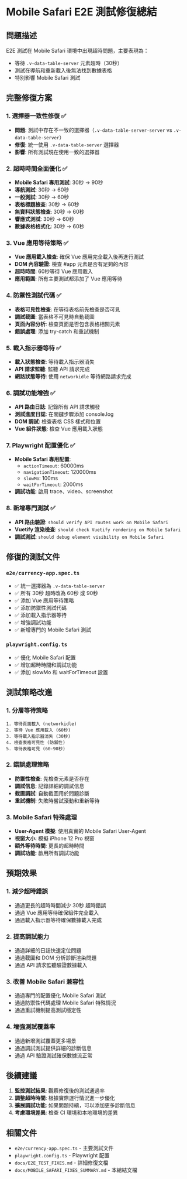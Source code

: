 # Mobile Safari E2E 測試修復總結

## 問題描述
E2E 測試在 Mobile Safari 環境中出現超時問題，主要表現為：
- 等待 `.v-data-table-server` 元素超時（30秒）
- 測試在導航和重新載入後無法找到數據表格
- 特別影響 Mobile Safari 測試

## 完整修復方案

### 1. 選擇器一致性修復 ✅
- **問題**: 測試中存在不一致的選擇器（`.v-data-table-server-server` vs `.v-data-table-server`）
- **修復**: 統一使用 `.v-data-table-server` 選擇器
- **影響**: 所有測試現在使用一致的選擇器

### 2. 超時時間全面優化 ✅
- **Mobile Safari 專用測試**: 30秒 → 90秒
- **導航測試**: 30秒 → 60秒
- **一般測試**: 30秒 → 60秒
- **表格標題檢查**: 30秒 → 60秒
- **無資料狀態檢查**: 30秒 → 60秒
- **響應式測試**: 30秒 → 60秒
- **數據表格格式化**: 30秒 → 60秒

### 3. Vue 應用等待策略 ✅
- **Vue 應用載入檢查**: 確保 Vue 應用完全載入後再進行測試
- **DOM 內容驗證**: 檢查 #app 元素是否有足夠的內容
- **超時時間**: 60秒等待 Vue 應用載入
- **應用範圍**: 所有主要測試都添加了 Vue 應用等待

### 4. 防禦性測試代碼 ✅
- **表格可見性檢查**: 在等待表格前先檢查是否可見
- **調試截圖**: 當表格不可見時自動截圖
- **頁面內容分析**: 檢查頁面是否包含表格相關元素
- **錯誤處理**: 添加 try-catch 和重試機制

### 5. 載入指示器等待 ✅
- **載入狀態檢查**: 等待載入指示器消失
- **API 請求監聽**: 監聽 API 請求完成
- **網路狀態等待**: 使用 `networkidle` 等待網路請求完成

### 6. 調試功能增強 ✅
- **API 路由日誌**: 記錄所有 API 請求觸發
- **測試進度日誌**: 在關鍵步驟添加 console.log
- **DOM 調試**: 檢查表格 CSS 樣式和位置
- **Vue 組件狀態**: 檢查 Vue 應用載入狀態

### 7. Playwright 配置優化 ✅
- **Mobile Safari 專用配置**:
  - `actionTimeout`: 60000ms
  - `navigationTimeout`: 120000ms
  - `slowMo`: 100ms
  - `waitForTimeout`: 2000ms
- **調試功能**: 啟用 trace、video、screenshot

### 8. 新增專門測試 ✅
- **API 路由驗證**: `should verify API routes work on Mobile Safari`
- **Vuetify 渲染檢查**: `should check Vuetify rendering on Mobile Safari`
- **調試測試**: `should debug element visibility on Mobile Safari`

## 修復的測試文件

### `e2e/currency-app.spec.ts`
- ✅ 統一選擇器為 `.v-data-table-server`
- ✅ 所有 30秒 超時改為 60秒 或 90秒
- ✅ 添加 Vue 應用等待策略
- ✅ 添加防禦性測試代碼
- ✅ 添加載入指示器等待
- ✅ 增強調試功能
- ✅ 新增專門的 Mobile Safari 測試

### `playwright.config.ts`
- ✅ 優化 Mobile Safari 配置
- ✅ 增加超時時間和調試功能
- ✅ 添加 slowMo 和 waitForTimeout 設置

## 測試策略改進

### 1. 分層等待策略
```
1. 等待頁面載入 (networkidle)
2. 等待 Vue 應用載入 (60秒)
3. 等待載入指示器消失 (30秒)
4. 檢查表格可見性 (防禦性)
5. 等待表格可見 (60-90秒)
```

### 2. 錯誤處理策略
- **防禦性檢查**: 先檢查元素是否存在
- **調試信息**: 記錄詳細的調試信息
- **截圖調試**: 自動截圖用於問題診斷
- **重試機制**: 失敗時嘗試滾動和重新等待

### 3. Mobile Safari 特殊處理
- **User-Agent 模擬**: 使用真實的 Mobile Safari User-Agent
- **視窗大小**: 模擬 iPhone 12 Pro 視窗
- **額外等待時間**: 更長的超時時間
- **調試功能**: 啟用所有調試功能

## 預期效果

### 1. 減少超時錯誤
- 通過更長的超時時間減少 30秒 超時錯誤
- 通過 Vue 應用等待確保組件完全載入
- 通過載入指示器等待確保數據載入完成

### 2. 提高調試能力
- 通過詳細的日誌快速定位問題
- 通過截圖和 DOM 分析診斷渲染問題
- 通過 API 請求監聽驗證數據載入

### 3. 改善 Mobile Safari 兼容性
- 通過專門的配置優化 Mobile Safari 測試
- 通過防禦性代碼處理 Mobile Safari 特殊情況
- 通過重試機制提高測試穩定性

### 4. 增強測試覆蓋率
- 通過新增測試覆蓋更多場景
- 通過調試測試提供詳細的診斷信息
- 通過 API 驗證測試確保數據流正常

## 後續建議

1. **監控測試結果**: 觀察修復後的測試通過率
2. **調整超時時間**: 根據實際運行情況進一步優化
3. **擴展調試功能**: 如果問題持續，可以添加更多診斷信息
4. **考慮環境差異**: 檢查 CI 環境和本地環境的差異

## 相關文件
- `e2e/currency-app.spec.ts` - 主要測試文件
- `playwright.config.ts` - Playwright 配置
- `docs/E2E_TEST_FIXES.md` - 詳細修復文檔
- `docs/MOBILE_SAFARI_FIXES_SUMMARY.md` - 本總結文檔
